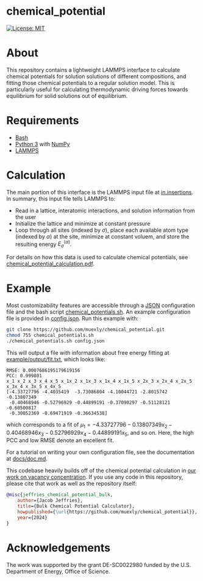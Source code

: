 # chemical_potential

[![License: MIT](https://img.shields.io/badge/License-MIT-yellow.svg)](https://opensource.org/licenses/MIT)

# About

This repository contains a lightweight LAMMPS interface to calculate chemical potentials for solution solutions of different compositions, and fitting those chemical potentials to a regular solution model. This is particularly useful for calculating thermodynamic driving forces towards equilibrium for solid solutions out of equilibrium.

# Requirements

- [Bash](https://www.gnu.org/software/bash/)
- [Python 3](https://www.python.org/) with [NumPy](https://numpy.org/)
- [LAMMPS](https://www.lammps.org/)

# Calculation

The main portion of this interface is the LAMMPS input file at [in.insertions](https://github.com/muexly/chemical_potential/blob/main/in.insertions). In summary, this input file tells LAMMPS to:

- Read in a lattice, interatomic interactions, and solution information from the user
- Initialize the lattice and minimize at constant pressure
- Loop through all sites (indexed by $\sigma$), place each available atom type (indexed by $\alpha$) at the site, minimize at constant voluem, and store the resulting energy $E_\sigma^{(\alpha)}$.

For details on how this data is used to calculate chemical potentials, see [chemical_potential_calculation.pdf](https://github.com/muexly/chemical_potential/blob/main/chemical_potential_calculation.pdf).

# Example

Most customizability features are accessible through a [JSON](https://en.wikipedia.org/wiki/JSON) configuration file and the bash script [chemical_potentials.sh](https://github.com/muexly/chemical_potential/blob/main/chemical_potentials.sh). An example configuration file is provided in [config.json](https://github.com/muexly/chemical_potential/blob/main/config.json). Run this example with:

```bash
git clone https://github.com/muexly/chemical_potential.git
chmod 755 chemical_potentials.sh
./chemical_potentials.sh config.json
```

This will output a file with information about free energy fitting at [example/output/fit.txt](https://github.com/muexly/chemical_potential/blob/main/example/output/fit.txt), which looks like:

```
RMSE: 0.0007686195179619156
PCC: 0.999801
x_1 x_2 x_3 x_4 x_5 x_1x_2 x_1x_3 x_1x_4 x_1x_5 x_2x_3 x_2x_4 x_2x_5 x_3x_4 x_3x_5 x_4x_5
[-4.33727796 -4.4035419  -3.73086804 -4.10044721 -2.8015742  -0.13807349
 -0.40468946 -0.52796929 -0.44899191 -0.37090297 -0.51128121 -0.60500817
 -0.30052369 -0.69471919 -0.36634538]
```

which corresponds to a fit of $\mu_1 = -4.33727796 -0.13807349x_2 -0.40468946x_3 -0.52796929x_4 -0.44899191x_5$, and so on. Here, the high PCC and low RMSE denote an excellent fit.

For a tutorial on writing your own configuration file, see the documentation at [docs/doc.md](https://github.com/muexly/chemical_potential/blob/main/docs/doc.md).

This codebase heavily builds off of the chemical potential calculation in [our work on vacancy concentration](https://doi.org/10.1103/PhysRevMaterials.9.033803). If you use any code in this repository, please cite that work as well as the repository itself:

```bibtex
@misc{jeffries_chemical_potential_bulk,
    author={Jacob Jeffries},
    title={Bulk Chemical Potential Calculator},
    howpublished={\url{https://github.com/muexly/chemical_potential}},
    year={2024}
}
```

# Acknowledgements

The  work  was  supported  by  the  grant  DE-SC0022980 funded by the U.S. Department of Energy,  Office of Science.
